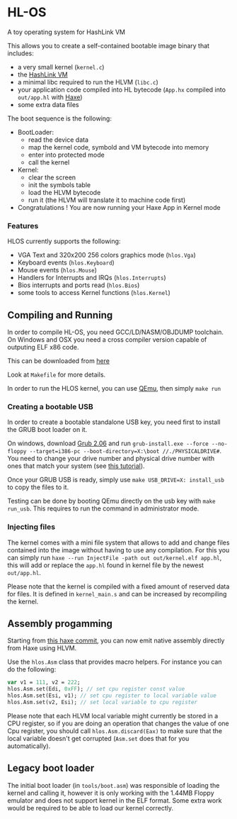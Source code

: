 # HL-OS

A toy operating system for HashLink VM

This allows you to create a self-contained bootable image binary that includes:
  - a very small kernel (`kernel.c`)
  - the [HashLink VM](https://hashlink.haxe.org)
  - a minimal libc required to run the HLVM (`libc.c`)
  - your application code compiled into HL bytecode (`App.hx` compiled into `out/app.hl` with [Haxe](https://haxe.org))
  - some extra data files

The boot sequence is the following:
  - BootLoader:
    - read the device data
    - map the kernel code, symbold and VM bytecode into memory
    - enter into protected mode
    - call the kernel
  - Kernel:
    - clear the screen
    - init the symbols table
    - load the HLVM bytecode
    - run it (the HLVM will translate it to machine code first)
  - Congratulations ! You are now running your Haxe App in Kernel mode

### Features

HLOS currently supports the following:
  - VGA Text and 320x200 256 colors graphics mode (`hlos.Vga`)
  - Keyboard events (`hlos.Keyboard`)
  - Mouse events (`hlos.Mouse`)
  - Handlers for Interrupts and IRQs (`hlos.Interrupts`)
  - Bios interrupts and ports read (`hlos.Bios`)
  - some tools to access Kernel functions (`hlos.Kernel`)

## Compiling and Running

In order to compile HL-OS, you need GCC/LD/NASM/OBJDUMP toolchain.
On Windows and OSX you need a cross compiler version capable of outputing ELF x86 code.

This can be downloaded from [here](https://github.com/lordmilko/i686-elf-tools/releases)

Look at `Makefile` for more details.

In order to run the HLOS kernel, you can use [QEmu](https://www.qemu.org/), then simply `make run`

### Creating a bootable USB

In order to create a bootable standalone USB key, you need first to install the GRUB boot loader on it.

On windows, download [Grub 2.06](https://ftp.gnu.org/gnu/grub/grub-2.06-for-windows.zip) and run `grub-install.exe --force --no-floppy --target=i386-pc --boot-directory=X:\boot //./PHYSICALDRIVE#`. You need to change your drive number and physical drive number with ones that match your system (see [this tutorial](https://pendrivelinux.com/install-grub2-on-usb-from-windows/)).

Once your GRUB USB is ready, simply use `make USB_DRIVE=X: install_usb` to copy the files to it.

Testing can be done by booting QEmu directly on the usb key with `make run_usb`. This requires to run the command in administrator mode.

### Injecting files

The kernel comes with a mini file system that allows to add and change files contained into the image without having to use any compilation. For this you can simply run `haxe --run InjectFile -path out out/kernel.elf app.hl`, this will add or replace the `app.hl` found in kernel file by the newest `out/app.hl`.

Please note that the kernel is compiled with a fixed amount of reserved data for files. It is defined in `kernel_main.s` and can be increased by recompiling the kernel.

## Assembly progamming

Starting from [this haxe commit](https://github.com/HaxeFoundation/haxe/commit/5ddfcc84f7ee27c9df14f82f27d01ddf51e92df7), you can now emit native assembly directly from Haxe using HLVM.

Use the `hlos.Asm` class that provides macro helpers. For instance you can do the following:

```haxe
var v1 = 111, v2 = 222;
hlos.Asm.set(Edi, 0xFF); // set cpu register const value
hlos.Asm.set(Esi, v1); // set cpu register to local variable value
hlos.Asm.set(v2, Esi); // set local variable to cpu register
```

Please note that each HLVM local variable might currently be stored in a CPU register, so if you are doing an operation that changes the value of one Cpu register, you should call `hlos.Asm.discard(Eax)` to make sure that the local variable doesn't get corrupted (`Asm.set` does that for you automatically).

## Legacy boot loader

The initial boot loader (in `tools/boot.asm`) was responsible of loading the kernel and calling it, however it is only working with the 1.44MB Floppy emulator and does not support kernel in the ELF format. Some extra work would be required to be able to load our kernel correctly.

